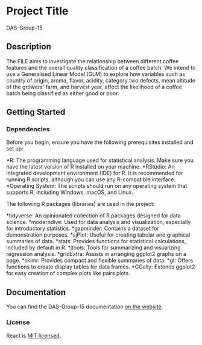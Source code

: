 # Project Title

DAS-Group-15

## Description

The FILE aims to investigate the relationship between different coffee features and the overall quality classification of a coffee batch. We intend to use a Generalised Linear Model (GLM) to explore how variables such as country of origin, aroma, flavor, acidity, category two defects, mean altitude of the growers' farm, and harvest year, affect the likelihood of a coffee batch being classified as either good or poor. 

## Getting Started

### Dependencies

Before you begin, ensure you have the following prerequisites installed and set up:

*R: The programming language used for statistical analysis. Make sure you have the latest version of R installed on your machine.
*RStudio: An integrated development environment (IDE) for R. It is recommended for running R scripts, although you can use any R-compatible interface.
*Operating System: The scripts should run on any operating system that supports R, including Windows, macOS, and Linux.

The following R packages (libraries) are used in the project:

*tidyverse: An opinionated collection of R packages designed for data science. 
*moderndive: Used for data analysis and visualization, especially for introductory statistics.
*gapminder: Contains a dataset for demonstration purposes.
*sjPlot: Useful for creating tabular and graphical summaries of data.
*stats: Provides functions for statistical calculations, included by default in R.
*jtools: Tools for summarizing and visualizing regression analysis.
*gridExtra: Assists in arranging ggplot2 graphs on a page.
*skimr: Provides compact and flexible summaries of data.
*gt: Offers functions to create display tables for data frames.
*GGally: Extends ggplot2 for easy creation of complex plots like pairs plots.

## Documentation

You can find the DAS-Group-15 documentation [on the website](https://github.com/carb222/DAS-Group-15/).

### License

React is [MIT licensed](./LICENSE).
